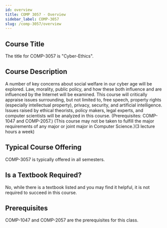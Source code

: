 ```yaml
---
id: overview
title: COMP 3057 - Overview
sidebar_label: COMP-3057
slug: /comp-3057/overview
---
```


## Course Title

The title for COMP-3057 is "Cyber-Ethics".

## Course Description

A number of key concerns about social welfare in our cyber age will be explored. Law, morality, public policy, and how these both influence and are influenced by the Internet will be examined. This course will critically appraise issues surrounding, but not limited to, free speech, property rights (especially intellectual property), privacy, security, and artificial intelligence. Issues raised by ethical theorists, policy makers, legal experts, and computer scientists will be analyzed in this course. (Prerequisites: COMP-1047 and COMP-2057.) (This course may not be taken to fulfill the major requirements of any major or joint major in Computer Science.)(3 lecture hours a week)

## Typical Course Offering

COMP-3057 is typically offered in all semesters.

## Is a Textbook Required?

No, while there is a textbook listed and you may find it helpful, it is not required to succeed in this course.

## Prerequisites

COMP-1047 and COMP-2057 are the prerequisites for this class.

